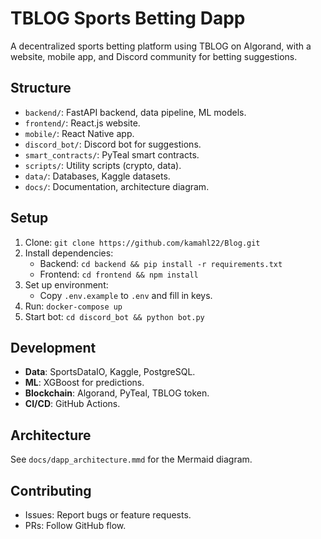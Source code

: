 # TBLOG Sports Betting Dapp

A decentralized sports betting platform using TBLOG on Algorand, with a website, mobile app, and Discord community for betting suggestions.

## Structure
- `backend/`: FastAPI backend, data pipeline, ML models.
- `frontend/`: React.js website.
- `mobile/`: React Native app.
- `discord_bot/`: Discord bot for suggestions.
- `smart_contracts/`: PyTeal smart contracts.
- `scripts/`: Utility scripts (crypto, data).
- `data/`: Databases, Kaggle datasets.
- `docs/`: Documentation, architecture diagram.

## Setup
1. Clone: `git clone https://github.com/kamahl22/Blog.git`
2. Install dependencies:
   - Backend: `cd backend && pip install -r requirements.txt`
   - Frontend: `cd frontend && npm install`
3. Set up environment:
   - Copy `.env.example` to `.env` and fill in keys.
4. Run: `docker-compose up`
5. Start bot: `cd discord_bot && python bot.py`

## Development
- **Data**: SportsDataIO, Kaggle, PostgreSQL.
- **ML**: XGBoost for predictions.
- **Blockchain**: Algorand, PyTeal, TBLOG token.
- **CI/CD**: GitHub Actions.

## Architecture
See `docs/dapp_architecture.mmd` for the Mermaid diagram.

## Contributing
- Issues: Report bugs or feature requests.
- PRs: Follow GitHub flow.
